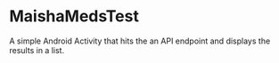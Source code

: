 # MaishaMedsTest
A simple Android Activity that hits the an API endpoint and displays the results in a list.
